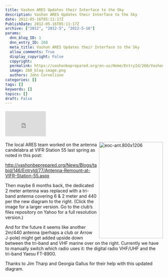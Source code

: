 ```yaml
---
title: Vashon ARES Updates their Interface to the Sky
description: Vashon ARES Updates their Interface to the Sky
date: 2012-05-16T05:11:17Z
PublishDate: 2012-05-16T05:11:17Z
archive: ["2012", "2012-5", "2012-5-16"]
params:
  dnn_blog_ID: 1
  dnn_entry_ID: 268
  meta_title: Vashon ARES Updates their Interface to the Sky
  allow_comments: True
  display_copyright: False
  copyright:
  permalink: https://vashonbeprepared.org/en-us/Home/EntryId/268/Vashon-ARES-Updates-their-Interface-to-the-Sky
  image: 268_blog-image.png
  authors: John Cornelison
categories: []
tags: []
keywords: []
topics: []
draft: False
---
```


<div class="wlWriterHeaderFooter" style="float:none; margin:0px; padding:4px 0px 4px 0px;"><iframe src="http://www.facebook.com/widgets/like.php?href=http://vashonbeprepared.org/News/Blogs/VashonPreparedness/tabid/164/EntryId/268/Vashon-ARES-Updates-their-Interface-to-the-Sky.aspx" scrolling="no" frameborder="0" style="border:none; width:130px; height:80px"></iframe></div><p><a href="./images/268/Windows-Live-Writer-d962679b7ba3_EB2A-eoc-ant.800x1206_2.jpg"><img style="background-image: none; border-bottom: 0px; border-left: 0px; margin: 0px 0px 5px 5px; padding-left: 0px; padding-right: 0px; display: inline; float: right; border-top: 0px; border-right: 0px; padding-top: 0px" title="eoc-ant.800x1206" border="0" alt="eoc-ant.800x1206" align="right" src="./images/268/Windows-Live-Writer-d962679b7ba3_EB2A-eoc-ant.800x1206_thumb.jpg" width="204" height="307" /></a>The local ARES team worked on the antenna candelabra at VIFR Station 55 last spring as noted in this post:</p>  <p><a href="/News/Blogs/tabid/146/EntryId/77/Antenna-Remount-at-VIFR-Station-55.aspx">http://vashonbeprepared.org/News/Blogs/tabid/146/EntryId/77/Antenna-Remount-at-VIFR-Station-55.aspx</a></p>  <p>Then maybe 6 months back, the dedicated 2 meter antenna was replaced with a tri-band antenna covering 6 &amp; 2 meter and 440 per the new diagram to the right. (Click the image for a larger version. Go to the club’s files repository on Yahoo for a full resolution version.)</p>  <p>And for the future it seems like another 2m/440 antenna (perhaps a club or Arrow J-pole) might get added upside down between the tri-band and VHF marine over on the right. Currently we have to manually switch which radio uses it: the digital radio VHF/UHF and the tri-band Yaesu FT-8900.</p>  <p>Thanks to Jim Tharp and Georgia Gallus for their help with this updated diagram.</p>
